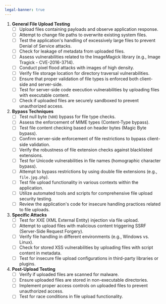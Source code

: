```yaml
---
legal-banner: true
---
```


1. **General File Upload Testing**
    - [ ] Upload files containing payloads and observe application response.
    - [ ] Attempt to change file paths to overwrite existing system files.
    - [ ] Test the application's handling of excessively large files to prevent Denial of Service attacks.
    - [ ] Check for leakage of metadata from uploaded files.
    - [ ] Assess vulnerabilities related to the ImageMagick library (e.g., Image Tragick - CVE-2016-3714).
    - [ ] Conduct pixel flood attacks with images of high density.
    - [ ] Verify file storage location for directory traversal vulnerabilities.
    - [ ] Ensure that proper validation of file types is enforced both client-side and server-side.
    - [ ] Test for server-side code execution vulnerabilities by uploading files with executable content.
    - [ ] Check if uploaded files are securely sandboxed to prevent unauthorized access.

2. **Bypass Techniques**
    - [ ] Test null byte (`%00`) bypass for file type checks.
    - [ ] Assess the enforcement of MIME types (Content-Type bypass).
    - [ ] Test file content checking based on header bytes (Magic Byte bypass).
    - [ ] Confirm server-side enforcement of file restrictions to bypass client-side validation.
    - [ ] Verify the robustness of file extension checks against blacklisted extensions.
    - [ ] Test for Unicode vulnerabilities in file names (homographic character bypass).
    - [ ] Attempt to bypass restrictions by using double file extensions (e.g., `file.jpg.php`).
    - [ ] Test file upload functionality in various contexts within the application.
    - [ ] Utilize automated tools and scripts for comprehensive file upload security testing.
    - [ ] Review the application's code for insecure handling practices related to file uploads.

3. **Specific Attacks**
    - [ ] Test for XXE (XML External Entity) injection via file upload.
    - [ ] Attempt to upload files with malicious content triggering SSRF (Server-Side Request Forgery).
    - [ ] Verify file handling in different environments (e.g., Windows vs. Linux).
    - [ ] Check for stored XSS vulnerabilities by uploading files with script content in metadata.
    - [ ] Test for insecure file upload configurations in third-party libraries or plugins.

4. **Post-Upload Testing**
    - [ ] Verify if uploaded files are scanned for malware.
    - [ ] Ensure uploaded files are stored in non-executable directories.
    - [ ] Implement proper access controls on uploaded files to prevent unauthorized access.
    - [ ] Test for race conditions in file upload functionality.